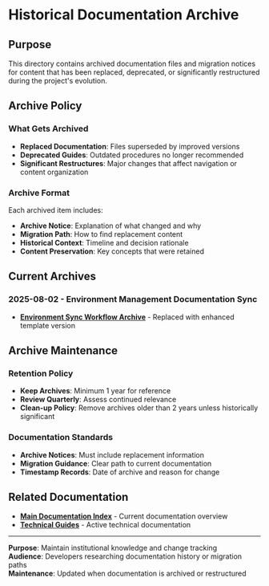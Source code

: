 # Historical Documentation Archive

## Purpose

This directory contains archived documentation files and migration notices for content that has been replaced, deprecated, or significantly restructured during the project's evolution.

## Archive Policy

### What Gets Archived

- **Replaced Documentation**: Files superseded by improved versions
- **Deprecated Guides**: Outdated procedures no longer recommended
- **Significant Restructures**: Major changes that affect navigation or content organization

### Archive Format

Each archived item includes:

- **Archive Notice**: Explanation of what changed and why
- **Migration Path**: How to find replacement content
- **Historical Context**: Timeline and decision rationale
- **Content Preservation**: Key concepts that were retained

## Current Archives

### 2025-08-02 - Environment Management Documentation Sync

- **[Environment Sync Workflow Archive](./environment-sync-workflow-archive.md)** - Replaced with enhanced template version

## Archive Maintenance

### Retention Policy

- **Keep Archives**: Minimum 1 year for reference
- **Review Quarterly**: Assess continued relevance
- **Clean-up Policy**: Remove archives older than 2 years unless historically significant

### Documentation Standards

- **Archive Notices**: Must include replacement information
- **Migration Guidance**: Clear path to current documentation
- **Timestamp Records**: Date of archive and reason for change

## Related Documentation

- **[Main Documentation Index](../index.md)** - Current documentation overview
- **[Technical Guides](../technical-guides/index.md)** - Active technical documentation

---

**Purpose**: Maintain institutional knowledge and change tracking  
**Audience**: Developers researching documentation history or migration paths  
**Maintenance**: Updated when documentation is archived or restructured